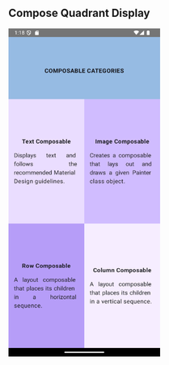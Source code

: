 ## Compose Quadrant Display
<img src="ComposeQuadrantDisplay.png" alt="Alt Text" width="300" height="650">
